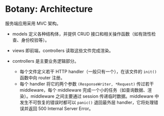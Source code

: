 # Botany: Architecture

服务端应用采用 MVC 架构。

* models 定义各种结构体，并提供 CRUD 接口和相关操作函数（如有效性检查、身份校验等）。

* views 即前端，controllers 读取这些文件完成渲染。

* controllers 是主要业务逻辑部分。
  - 每个文件定义若干 HTTP handler（一般只有一个），在该文件的 `init()` 函数中向 router 注册。
  - 每个 handler 将它的两个参数 `(ResponseWriter, *Request)` 传过若干 middleware，每个 middleware 完成一个小的任务（如查询数据、渲染）。middleware 之间主要通过 session 传递临时数据。middleware 中发生不可恢复的错误时都可以 `panic()` 退回最外层 handler，它将处理错误并返回 500 Internal Server Error。
